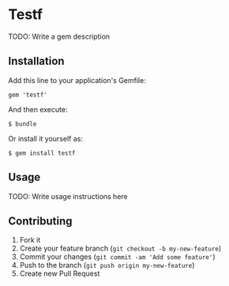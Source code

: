 # Testf

TODO: Write a gem description

## Installation

Add this line to your application's Gemfile:

    gem 'testf'

And then execute:

    $ bundle

Or install it yourself as:

    $ gem install testf

## Usage

TODO: Write usage instructions here

## Contributing

1. Fork it
2. Create your feature branch (`git checkout -b my-new-feature`)
3. Commit your changes (`git commit -am 'Add some feature'`)
4. Push to the branch (`git push origin my-new-feature`)
5. Create new Pull Request
